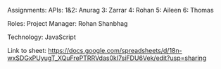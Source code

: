 Assignments:
APIs: 
1&2: Anurag
3: Zarrar
4: Rohan 
5: Aileen
6: Thomas

Roles: 
Project Manager: Rohan Shanbhag

Technology: JavaScript

Link to sheet:
https://docs.google.com/spreadsheets/d/18n-wxSDGxPUyugT_XQuFrePTRRVdas0kI7siFDU6Vek/edit?usp=sharing 
